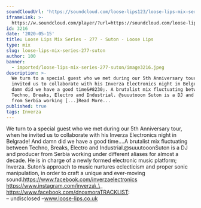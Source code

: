 ```yaml
---
soundCloudUrl: 'https://soundcloud.com/loose-lips123/loose-lips-mix-series-277-suton'
iframeLink: >-
  https://w.soundcloud.com/player/?url=https://soundcloud.com/loose-lips123/loose-lips-mix-series-277-suton&color=00aabb&auto_play=false&hide_related=false&show_comments=true&show_user=true&show_reposts=false
id: 3216
date: '2020-05-15'
title: Loose Lips Mix Series - 277 - Suton - Loose Lips
type: mix
slug: loose-lips-mix-series-277-suton
author: 100
banner:
  - imported/loose-lips-mix-series-277-suton/image3216.jpeg
description: >-
  We turn to a special guest who we met during our 5th Anniversary tour, when he
  invited us to collaborate with his Inverza Electronics night in Belgrade! And
  damn did we have a good time&#8230;. A brutalist mix fluctuating between
  Techno, Breaks, Electro and Industrial. @suuutooon Suton is a DJ and producer
  from Serbia working [...]Read More...
published: true
tags: Inverza
---
```

We turn to a special guest who we met during our 5th Anniversary tour, when he invited us to collaborate with his Inverza Electronics night in Belgrade! And damn did we have a good time….A brutalist mix fluctuating between Techno, Breaks, Electro and Industrial.@suuutooonSuton is a DJ and producer from Serbia working under different aliases for almost a decade. He is in charge of a newly formed electronic music platform; Inverza. Suton’s approach to music nurtures eclecticism and proper sonic manipulation, in order to craft a unique and ever-moving sound.https://www.facebook.com/inverzaelectronics  
https://www.instagram.com/inverza\_\_  
https://www.facebook.com/dnoxmoraTRACKLIST:  
– undisclosed –www.loose-lips.co.uk